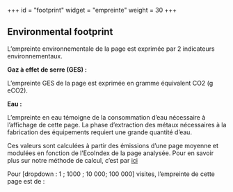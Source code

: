 +++
id = "footprint"
widget = "empreinte"
weight = 30
+++

## Environmental footprint

L’empreinte environnementale de la page est exprimée par 2 indicateurs environnementaux.

[//]: # "TODO: ajouter un picto de nuage"

**Gaz à effet de serre (GES) :**

L’empreinte GES de la page est exprimée en gramme équivalent CO2 (g eCO2).

[//]: # "TODO: ajouter un picto d’eau"

**Eau :**

L’empreinte en eau témoigne de la consommation d’eau nécessaire à l’affichage de cette page. La phase d’extraction des
métaux nécessaires à la fabrication des équipements requiert une grande quantité d’eau.

Ces valeurs sont calculées à partir des émissions d’une page moyenne et modulées en fonction de l’EcoIndex de la page
analysée. Pour en savoir plus sur notre méthode de calcul, c’est par [ici](/en/how-it-works/)

Pour [dropdown : 1 ; 1000 ; 10 000; 100 000] visites, l’empreinte de cette page est de :

[//]: # "TODO: en fonction de la dropdown les données changent"
[//]: # "(Il faudrait convertir en kg eCO2 quand c’est au delà de 1000 g eCO2)"
